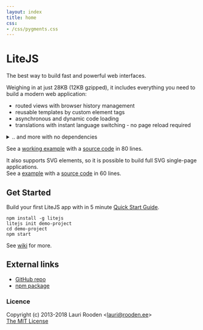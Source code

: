```yaml
---
layout: index
title: home
css:
- /css/pygments.css
---
```


[LiteJS]: https://www.litejs.com/
[npm package]: https://npmjs.org/package/litejs
[GitHub repo]: https://github.com/litejs/litejs
[wiki]: https://github.com/litejs/litejs/wiki
[RFC 6570]: http://tools.ietf.org/html/rfc6570


LiteJS
======

The best way to build fast and powerful web interfaces.

Weighing in at just 28KB (12KB gzipped),
it includes everything you need to build a modern web application:

 - routed views with browser history management
 - reusable templates by custom element tags
 - asynchronous and dynamic code loading
 - translations with instant language switching - no page reload required
<details>
    <summary>.. and more with no dependencies</summary>

 - [date parsing and formating](https://github.com/litejs/litejs/wiki/Date)
 - string formating
 - [keyboard shortcuts](https://github.com/litejs/litejs/wiki/Keyboard-shortcuts)

</details>
<p></p>

See a [working example](https://cdn.rawgit.com/litejs/litejs/master/ui/example1.html)
with a [source code](https://github.com/litejs/litejs/blob/master/ui/example1.html)
in 80 lines.

It also supports SVG elements,
so it is possible to build full SVG single-page applications.  
See a [example](https://cdn.rawgit.com/litejs/litejs/master/ui/svg-example1.html)
with a [source code](https://github.com/litejs/litejs/blob/master/ui/svg-example1.html)
in 60 lines.



Get Started
-----------

Build your first LiteJS app with in 5 minute [Quick Start Guide](https://github.com/litejs/litejs/wiki/Quick-Start).

```
npm install -g litejs
litejs init demo-project
cd demo-project
npm start
```

See [wiki][] for more.



External links
--------------

 - [GitHub repo][]
 - [npm package][]


### Licence

Copyright (c) 2013-2018 Lauri Rooden &lt;lauri@rooden.ee&gt;  
[The MIT License](http://lauri.rooden.ee/mit-license.txt)


